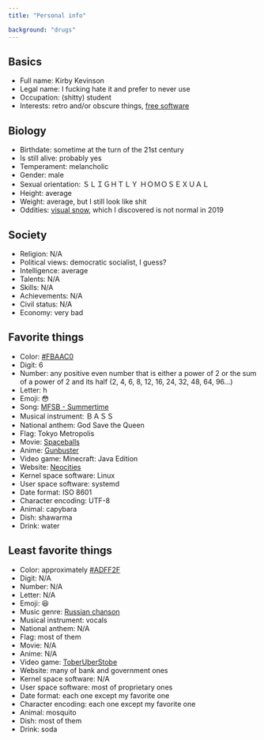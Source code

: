 ```yaml
---
title: "Personal info"

background: "drugs"
---
```


## Basics

* Full name: Kirby Kevinson
* Legal name: I fucking hate it and prefer to never use
* Occupation: (shitty) student
* Interests: retro and/or obscure things, [free software]

[free software]: https://www.gnu.org/philosophy/free-sw.html

## Biology

* Birthdate: sometime at the turn of the 21st century
* Is still alive: probably yes
* Temperament: melancholic
* Gender: male
* Sexual orientation: ＳＬＩＧＨＴＬＹ ＨＯＭＯＳＥＸＵＡＬ
* Height: average
* Weight: average, but I still look like shit
* Oddities: [visual snow], which I discovered is not normal in 2019

[visual snow]: https://en.wikipedia.org/wiki/Visual_snow

## Society

* Religion: N/A
* Political views: democratic socialist, I guess?
* Intelligence: average
* Talents: N/A
* Skills: N/A
* Achievements: N/A
* Civil status: N/A
* Economy: very bad

## Favorite things

* Color: [#FBAAC0]
* Digit: 6
* Number: any positive even number that is either a power of 2 or the
  sum of a power of 2 and its half (2, 4, 6, 8, 12, 16, 24, 32, 48,
  64, 96...)
* Letter: h
* Emoji: 😳
* Song: [MFSB - Summertime]
* Musical instrument: ＢＡＳＳ
* National anthem: God Save the Queen
* Flag: Tokyo Metropolis
* Movie: [Spaceballs]
* Anime: [Gunbuster]
* Video game: Minecraft: Java Edition
* Website: [Neocities]
* Kernel space software: Linux
* User space software: systemd
* Date format: ISO 8601
* Character encoding: UTF-8
* Animal: capybara
* Dish: shawarma
* Drink: water

[#FBAAC0]: https://duckduckgo.com/?q=%23fbaac0&ia=answer
[MFSB - Summertime]: https://www.youtube.com/watch?v=ALFWZqInoEo
[Spaceballs]: https://en.wikipedia.org/wiki/Spaceballs
[Gunbuster]: https://en.wikipedia.org/wiki/Gunbuster
[Neocities]: https://neocities.org/

## Least favorite things

* Color: approximately [#ADFF2F]
* Digit: N/A
* Number: N/A
* Letter: N/A
* Emoji: 😆
* Music genre: [Russian chanson]
* Musical instrument: vocals
* National anthem: N/A
* Flag: most of them
* Movie: N/A
* Anime: N/A
* Video game: [ToberUberStobe]
* Website: many of bank and government ones
* Kernel space software: N/A
* User space software: most of proprietary ones
* Date format: each one except my favorite one
* Character encoding: each one except my favorite one
* Animal: mosquito
* Dish: most of them
* Drink: soda

[#ADFF2F]: https://duckduckgo.com/?q=%23adff2f&ia=answer
[Russian chanson]: https://en.wikipedia.org/wiki/Russian_chanson
[ToberUberStobe]: https://kirbykevinson.itch.io/toberuberstobe
